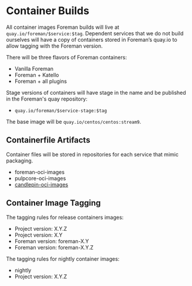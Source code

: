 # Container Builds

All container images Foreman builds will live at `quay.io/foreman/$service:$tag`.
Dependent services that we do not build ourselves will have a copy of containers stored in Foreman’s quay.io to allow tagging with the Foreman version.

There will be three flavors of Foreman containers:

  * Vanilla Foreman
  * Foreman + Katello
  * Foreman + all plugins

Stage versions of containers will have stage in the name and be published in the Foreman's quay repository:

  * `quay.io/foreman/$service-stage:$tag`

The base image will be `quay.io/centos/centos:stream9`.

## Containerfile Artifacts

Container files will be stored in repositories for each service that mimic packaging.

  * foreman-oci-images
  * pulpcore-oci-images
  * [candlepin-oci-images](https://github.com/theforeman/candlepin-oci-images)

## Container Image Tagging

The tagging rules for release containers images:

  * Project version: X.Y.Z
  * Project version: X.Y
  * Foreman version: foreman-X.Y
  * Foreman version: foreman-X.Y.Z

The tagging rules for nightly container images:

  * nightly
  * Project version: X.Y.Z

